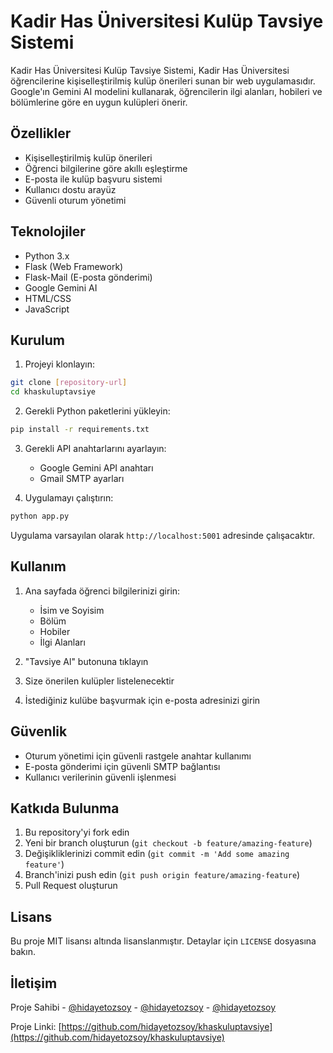 # Kadir Has Üniversitesi Kulüp Tavsiye Sistemi

Kadir Has Üniversitesi Kulüp Tavsiye Sistemi, Kadir Has Üniversitesi öğrencilerine kişiselleştirilmiş kulüp önerileri sunan bir web uygulamasıdır. Google'ın Gemini AI modelini kullanarak, öğrencilerin ilgi alanları, hobileri ve bölümlerine göre en uygun kulüpleri önerir.

## Özellikler

- Kişiselleştirilmiş kulüp önerileri
- Öğrenci bilgilerine göre akıllı eşleştirme
- E-posta ile kulüp başvuru sistemi
- Kullanıcı dostu arayüz
- Güvenli oturum yönetimi

## Teknolojiler

- Python 3.x
- Flask (Web Framework)
- Flask-Mail (E-posta gönderimi)
- Google Gemini AI
- HTML/CSS
- JavaScript

## Kurulum

1. Projeyi klonlayın:
```bash
git clone [repository-url]
cd khaskuluptavsiye
```

2. Gerekli Python paketlerini yükleyin:
```bash
pip install -r requirements.txt
```

3. Gerekli API anahtarlarını ayarlayın:
   - Google Gemini API anahtarı
   - Gmail SMTP ayarları

4. Uygulamayı çalıştırın:
```bash
python app.py
```

Uygulama varsayılan olarak `http://localhost:5001` adresinde çalışacaktır.

## Kullanım

1. Ana sayfada öğrenci bilgilerinizi girin:
   - İsim ve Soyisim
   - Bölüm
   - Hobiler
   - İlgi Alanları

2. "Tavsiye Al" butonuna tıklayın

3. Size önerilen kulüpler listelenecektir

4. İstediğiniz kulübe başvurmak için e-posta adresinizi girin

## Güvenlik

- Oturum yönetimi için güvenli rastgele anahtar kullanımı
- E-posta gönderimi için güvenli SMTP bağlantısı
- Kullanıcı verilerinin güvenli işlenmesi

## Katkıda Bulunma

1. Bu repository'yi fork edin
2. Yeni bir branch oluşturun (`git checkout -b feature/amazing-feature`)
3. Değişikliklerinizi commit edin (`git commit -m 'Add some amazing feature'`)
4. Branch'inizi push edin (`git push origin feature/amazing-feature`)
5. Pull Request oluşturun

## Lisans

Bu proje MIT lisansı altında lisanslanmıştır. Detaylar için `LICENSE` dosyasına bakın.

## İletişim

Proje Sahibi - [@hidayetozsoy](https://github.com/hidayetozsoy) - [@hidayetozsoy](https://github.com/hidayetozsoy) - [@hidayetozsoy](https://github.com/hidayetozsoy)

Proje Linki: [https://github.com/hidayetozsoy/khaskuluptavsiye](https://github.com/hidayetozsoy/khaskuluptavsiye) 
